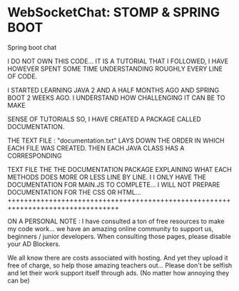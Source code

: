 # WebSocketChat: STOMP & SPRING BOOT
Spring boot chat

I DO NOT OWN THIS CODE... IT IS A TUTORIAL THAT I FOLLOWED, I HAVE HOWEVER SPENT SOME TIME UNDERSTANDING ROUGHLY EVERY LINE OF CODE.

I STARTED LEARNING JAVA 2 AND A HALF MONTHS AGO AND SPRING BOOT 2 WEEKS AGO. I UNDERSTAND HOW CHALLENGING IT CAN BE TO MAKE 

SENSE OF TUTORIALS SO, I HAVE CREATED A PACKAGE CALLED DOCUMENTATION. 

THE TEXT FILE : "documentation.txt" LAYS DOWN THE ORDER IN WHICH EACH FILE WAS CREATED. THEN EACH JAVA CLASS HAS A CORRESPONDING

TEXT FILE THE THE DOCUMENTATION PACKAGE EXPLAINING WHAT EACH METHODS DOES MORE OR LESS LINE BY LINE.
I
I ONLY HAVE THE DOCUMENTATION FOR MAIN.JS TO COMPLETE... I WILL NOT PREPARE DOCUMENTATION FOR THE CSS OR HTML... 
+++++++++++++++++++++++++++++++++++++++++++++++++++++++++++++++++++++++++++++++++

ON A PERSONAL NOTE : I have consulted a ton of free resources to make my code work... we have an amazing online community to support 
us, beginners / junior developers. When consulting those pages, please disable your AD Blockers.

We all know there are costs associated with hosting. And yet they upload it free of charge, so help those amazing teachers out... 
Please don't be selfish and let their work support itself through ads. 
(No matter how annoying they can be)

